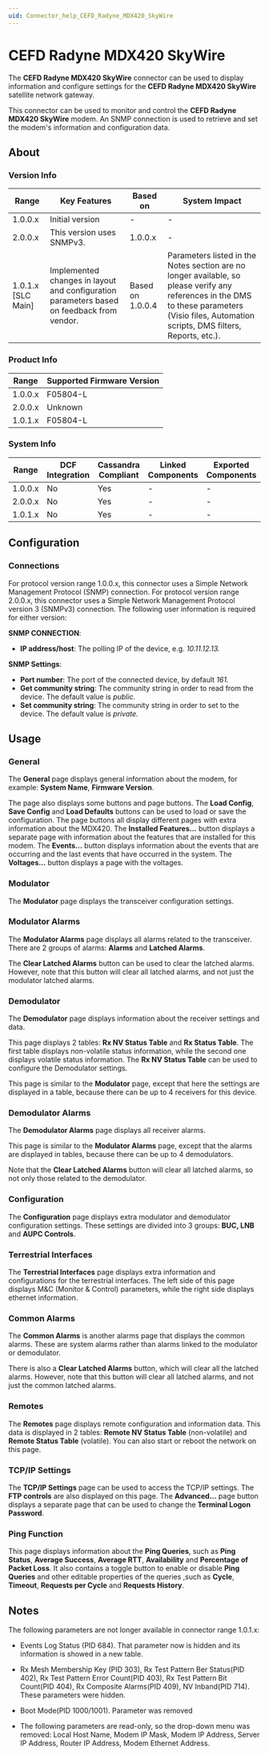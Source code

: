 ```yaml
---
uid: Connector_help_CEFD_Radyne_MDX420_SkyWire
---
```


# CEFD Radyne MDX420 SkyWire

The **CEFD Radyne MDX420 SkyWire** connector can be used to display information and configure settings for the **CEFD Radyne MDX420 SkyWire** satellite network gateway.

This connector can be used to monitor and control the **CEFD Radyne MDX420 SkyWire** modem. An SNMP connection is used to retrieve and set the modem's information and configuration data.

## About

### Version Info

| Range | Key Features | Based on | System Impact |
|--|--|--|--|
| 1.0.0.x | Initial version | - | - |
| 2.0.0.x | This version uses SNMPv3. | 1.0.0.x | - |
| 1.0.1.x [SLC Main] | Implemented changes in layout and configuration parameters based on feedback from vendor. | Based on 1.0.0.4 | Parameters listed in the Notes section are no longer available, so please verify any references in the DMS to these parameters (Visio files, Automation scripts, DMS filters, Reports, etc.). |

### Product Info

| Range | Supported Firmware Version |
|------------------|-----------------------------|
| 1.0.0.x          | F05804-L                    |
| 2.0.0.x          | Unknown                     |
| 1.0.1.x          | F05804-L                    |

### System Info

| Range     | DCF Integration     | Cassandra Compliant     | Linked Components     | Exported Components     |
|-----------|---------------------|-------------------------|-----------------------|-------------------------|
| 1.0.0.x   | No                  | Yes                     | -                     | -                       |
| 2.0.0.x   | No                  | Yes                     | -                     | -                       |
| 1.0.1.x   | No                  | Yes                     | -                     | -                       |

## Configuration

### Connections

For protocol version range 1.0.0.x, this connector uses a Simple Network Management Protocol (SNMP) connection. For protocol version range 2.0.0.x, this connector uses a Simple Network Management Protocol version 3 (SNMPv3) connection. The following user information is required for either version:

**SNMP CONNECTION**:

- **IP address/host**: The polling IP of the device, e.g. *10.11.12.13.*

**SNMP Settings**:

- **Port number**: The port of the connected device, by default *161.*
- **Get community string**: The community string in order to read from the device. The default value is *public*.
- **Set community string**: The community string in order to set to the device. The default value is *private.*

## Usage

### General

The **General** page displays general information about the modem, for example: **System Name**, **Firmware Version**.

The page also displays some buttons and page buttons. The **Load Config**, **Save Config** and **Load Defaults** buttons can be used to load or save the configuration. The page buttons all display different pages with extra information about the MDX420. The **Installed Features...** button displays a separate page with information about the features that are installed for this modem. The **Events...** button displays information about the events that are occurring and the last events that have occurred in the system. The **Voltages...** button displays a page with the voltages.

### Modulator

The **Modulator** page displays the transceiver configuration settings.

### Modulator Alarms

The **Modulator Alarms** page displays all alarms related to the transceiver. There are 2 groups of alarms: **Alarms** and **Latched Alarms**.

The **Clear Latched Alarms** button can be used to clear the latched alarms. However, note that this button will clear all latched alarms, and not just the modulator latched alarms.

### Demodulator

The **Demodulator** page displays information about the receiver settings and data.

This page displays 2 tables: **Rx NV Status Table** and **Rx Status Table**. The first table displays non-volatile status information, while the second one displays volatile status information. The **Rx NV Status Table** can be used to configure the Demodulator settings.

This page is similar to the **Modulator** page, except that here the settings are displayed in a table, because there can be up to 4 receivers for this device.

### Demodulator Alarms

The **Demodulator Alarms** page displays all receiver alarms.

This page is similar to the **Modulator Alarms** page, except that the alarms are displayed in tables, because there can be up to 4 demodulators.

Note that the **Clear Latched Alarms** button will clear all latched alarms, so not only those related to the demodulator.

### Configuration

The **Configuration** page displays extra modulator and demodulator configuration settings. These settings are divided into 3 groups: **BUC, LNB** and **AUPC Controls**.

### Terrestrial Interfaces

The **Terrestrial Interfaces** page displays extra information and configurations for the terrestrial interfaces. The left side of this page displays M&C (Monitor & Control) parameters, while the right side displays ethernet information.

### Common Alarms

The **Common Alarms** is another alarms page that displays the common alarms. These are system alarms rather than alarms linked to the modulator or demodulator.

There is also a **Clear Latched Alarms** button, which will clear all the latched alarms. However, note that this button will clear all latched alarms, and not just the common latched alarms.

### Remotes

The **Remotes** page displays remote configuration and information data. This data is displayed in 2 tables: **Remote NV Status Table** (non-volatile) and **Remote Status Table** (volatile). You can also start or reboot the network on this page.

### TCP/IP Settings

The **TCP/IP Settings** page can be used to access the TCP/IP settings. The **FTP controls** are also displayed on this page. The **Advanced...** page button displays a separate page that can be used to change the **Terminal Logon Password**.

### Ping Function

This page displays information about the **Ping Queries**, such as **Ping Status**, **Average Success**, **Average RTT**, **Availability** and **Percentage of Packet Loss**. It also contains a toggle button to enable or disable **Ping Queries** and other editable properties of the queries ,such as **Cycle**, **Timeout**, **Requests per Cycle** and **Requests History**.

## Notes

The following parameters are not longer available in connector range 1.0.1.x:

- Events Log Status (PID 684). That parameter now is hidden and its information is showed in a new table.

- Rx Mesh Membership Key (PID 303), Rx Test Pattern Ber Status(PID 402), Rx Test Pattern Error Count(PID 403), Rx Test Pattern Bit Count(PID 404), Rx Composite Alarms(PID 409), NV Inband(PID 714). These parameters were hidden.

- Boot Mode(PID 1000/1001). Parameter was removed

- The following parameters are read-only, so the drop-down menu was removed: Local Host Name, Modem IP Mask, Modem IP Address, Server IP Address, Router IP Address, Modem Ethernet Address.
